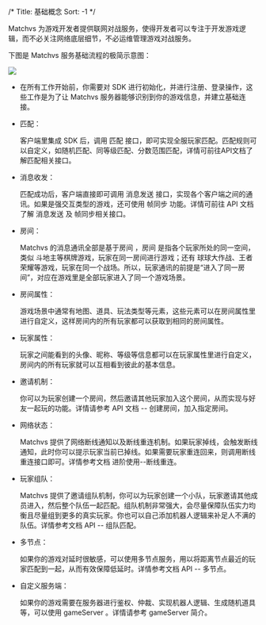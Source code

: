 /*
Title: 基础概念
Sort: -1
*/

Matchvs 为游戏开发者提供联网对战服务，使得开发者可以专注于开发游戏逻辑，而不必关注网络底层细节，不必运维管理游戏对战服务。

下图是 Matchvs 服务基础流程的极简示意图：

![](http://imgs.matchvs.com/static/Doc-img/new-start/match.png)

- 在所有工作开始前，你需要对 SDK 进行初始化，并进行注册、登录操作，这些工作是为了让 Matchvs 服务器能够识别到你的游戏信息，并建立基础连接。

- 匹配：

  客户端里集成 SDK 后，调用 匹配 接口，即可实现全服玩家匹配。匹配规则可以自定义，如随机匹配、同等级匹配、分数范围匹配，详情可前往API文档了解匹配相关接口。

- 消息收发：

  匹配成功后，客户端直接即可调用 消息发送 接口，实现各个客户端之间的通讯。如果是强交互类型的游戏，还可使用 帧同步 功能。详情可前往 API 文档了解 消息发送 及 帧同步相关接口。

- 房间：

  Matchvs 的消息通讯全部是基于房间 ，房间 是指各个玩家所处的同一空间，类似 斗地主等棋牌游戏，玩家在同一房间进行游戏；还有 球球大作战、王者荣耀等游戏，玩家在同一个战场。所以，玩家通讯的前提是“进入了同一房间”，对应在游戏里是全部玩家进入了同一个游戏场景。

- 房间属性：

  游戏场景中通常有地图、道具、玩法类型等元素，这些元素可以在房间属性里进行自定义，这样房间内的所有玩家都可以获取到相同的房间属性。

- 玩家属性：

  玩家之间能看到的头像、昵称、等级等信息都可以在玩家属性里进行自定义，房间内的所有玩家就可以互相看到彼此的基本信息。

- 邀请机制：

  你可以为玩家创建一个房间，然后邀请其他玩家加入这个房间，从而实现与好友一起玩的功能。详情请参考 API 文档 -- 创建房间，加入指定房间。

- 网络状态：

  Matchvs 提供了网络断线通知以及断线重连机制。如果玩家掉线，会触发断线通知，此时你可以提示玩家当前已掉线。如果需要玩家重连回来，则调用断线重连接口即可。详情参考文档 进阶使用--断线重连。

- 玩家组队：

  Matchvs 提供了邀请组队机制，你可以为玩家创建一个小队，玩家邀请其他成员进入，然后整个队伍一起匹配。组队机制非常强大，会尽量保障队伍实力均衡且尽量组到更多的真实玩家。你也可以自己添加机器人逻辑来补足人不满的队伍。详情参考文档 API -- 组队匹配。

- 多节点：

  如果你的游戏对延时很敏感，可以使用多节点服务，用以将距离节点最近的玩家匹配到一起，从而有效保障低延时。详情参考文档 API -- 多节点。

- 自定义服务端：

  如果你的游戏需要在服务器进行鉴权、仲裁、实现机器人逻辑、生成随机道具等，可以使用 gameServer 。详情请参考  gameServer 简介。
